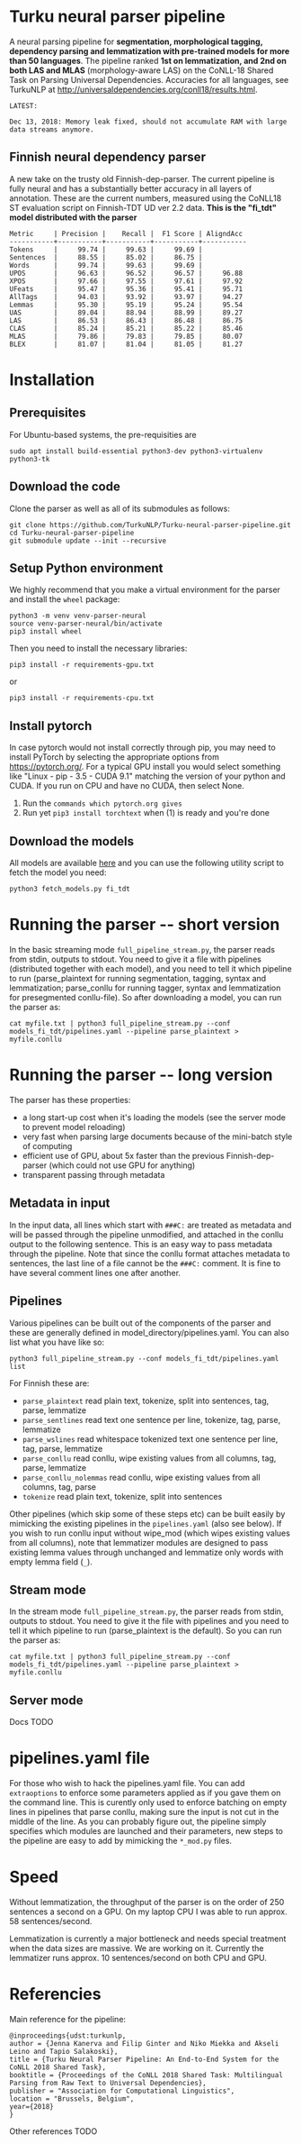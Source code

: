 # Turku neural parser pipeline
A neural parsing pipeline for **segmentation, morphological tagging, dependency parsing and lemmatization with pre-trained models for more than 50 languages**. The pipeline ranked **1st on lemmatization, and 2nd on both LAS and MLAS** (morphology-aware LAS) on the CoNLL-18 Shared Task on Parsing Universal Dependencies. Accuracies for all languages, see TurkuNLP at http://universaldependencies.org/conll18/results.html.

```
LATEST:

Dec 13, 2018: Memory leak fixed, should not accumulate RAM with large data streams anymore.
```

## Finnish neural dependency parser

A new take on the trusty old Finnish-dep-parser. The current pipeline is fully neural and has a substantially better accuracy in all layers of annotation. These are the current numbers, measured using the CoNLL18 ST evaluation script on Finnish-TDT UD ver 2.2 data. **This is the "fi_tdt" model distributed with the parser**

```
Metric     | Precision |    Recall |  F1 Score | AligndAcc
-----------+-----------+-----------+-----------+-----------
Tokens     |     99.74 |     99.63 |     99.69 |
Sentences  |     88.55 |     85.02 |     86.75 |
Words      |     99.74 |     99.63 |     99.69 |
UPOS       |     96.63 |     96.52 |     96.57 |     96.88
XPOS       |     97.66 |     97.55 |     97.61 |     97.92
UFeats     |     95.47 |     95.36 |     95.41 |     95.71
AllTags    |     94.03 |     93.92 |     93.97 |     94.27
Lemmas     |     95.30 |     95.19 |     95.24 |     95.54
UAS        |     89.04 |     88.94 |     88.99 |     89.27
LAS        |     86.53 |     86.43 |     86.48 |     86.75
CLAS       |     85.24 |     85.21 |     85.22 |     85.46
MLAS       |     79.86 |     79.83 |     79.85 |     80.07
BLEX       |     81.07 |     81.04 |     81.05 |     81.27
``` 

# Installation

## Prerequisites

For Ubuntu-based systems, the pre-requisities are

    sudo apt install build-essential python3-dev python3-virtualenv python3-tk

## Download the code

Clone the parser as well as all of its submodules as follows:

    git clone https://github.com/TurkuNLP/Turku-neural-parser-pipeline.git
    cd Turku-neural-parser-pipeline
    git submodule update --init --recursive

## Setup Python environment

We highly recommend that you make a virtual environment for the parser and install the `wheel` package:

    python3 -m venv venv-parser-neural
    source venv-parser-neural/bin/activate
    pip3 install wheel

Then you need to install the necessary libraries:

    pip3 install -r requirements-gpu.txt

or
   
    pip3 install -r requirements-cpu.txt

## Install pytorch

In case pytorch would not install correctly through pip, you may need to install PyTorch by selecting the appropriate options from https://pytorch.org/. For a typical
GPU install you would select something like "Linux - pip - 3.5 - CUDA 9.1" matching the version of your python and CUDA.
If you run on CPU and have no CUDA, then select None.

1. Run the `commands which pytorch.org gives`
2. Run yet `pip3 install torchtext` when (1) is ready and you're done

## Download the models

All models are available [here](http://bionlp-www.utu.fi/dep-parser-models) and you can use the following utility script to fetch the model you need:

    python3 fetch_models.py fi_tdt

# Running the parser -- short version

In the basic streaming mode `full_pipeline_stream.py`, the parser reads from stdin, outputs to stdout. You need to give it a file with pipelines (distributed together with each model), and you need to tell it which pipeline to run (parse_plaintext for running segmentation, tagging, syntax and lemmatization; parse_conllu for running tagger, syntax and lemmatization for presegmented conllu-file). So after downloading a model, you can run the parser as:

    cat myfile.txt | python3 full_pipeline_stream.py --conf models_fi_tdt/pipelines.yaml --pipeline parse_plaintext > myfile.conllu


# Running the parser -- long version

The parser has these properties:

* a long start-up cost when it's loading the models (see the server mode to prevent model reloading)
* very fast when parsing large documents because of the mini-batch style of computing
* efficient use of GPU, about 5x faster than the previous Finnish-dep-parser (which could not use GPU for anything)
* transparent passing through metadata

## Metadata in input

In the input data, all lines which start with `###C:` are treated as metadata and will be passed through the pipeline unmodified, and attached in the conllu output to the following sentence. This is an easy way to pass metadata through the pipeline. Note that since the conllu format attaches metadata to sentences, the last line of a file cannot be the `###C:` comment. It is fine to have several comment lines one after another.

## Pipelines

Various pipelines can be built out of the components of the parser and these are generally defined in model_directory/pipelines.yaml. You can also list what you have like so:

    python3 full_pipeline_stream.py --conf models_fi_tdt/pipelines.yaml list

For Finnish these are:

* `parse_plaintext` read plain text, tokenize, split into sentences, tag, parse, lemmatize
* `parse_sentlines` read text one sentence per line, tokenize, tag, parse, lemmatize
* `parse_wslines` read whitespace tokenized text one sentence per line, tag, parse, lemmatize
* `parse_conllu` read conllu, wipe existing values from all columns, tag, parse, lemmatize
* `parse_conllu_nolemmas` read conllu, wipe existing values from all columns, tag, parse
* `tokenize` read plain text, tokenize, split into sentences

Other pipelines (which skip some of these steps etc) can be built easily by mimicking the existing pipelines in the `pipelines.yaml` (also see below). If you wish to run conllu input without wipe_mod (which wipes existing values from all columns), note that lemmatizer modules are designed to pass existing lemma values through unchanged and lemmatize only words with empty lemma field (`_`).

## Stream mode

In the stream mode `full_pipeline_stream.py`, the parser reads from stdin, outputs to stdout. You need to give it the file with pipelines and you need to tell it which pipeline to run (parse_plaintext is the default). So you can run the parser as:

    cat myfile.txt | python3 full_pipeline_stream.py --conf models_fi_tdt/pipelines.yaml --pipeline parse_plaintext > myfile.conllu

## Server mode

Docs TODO

# pipelines.yaml file

For those who wish to hack the pipelines.yaml file. You can add `extraoptions` to enforce some parameters applied as if you gave them on the command line. This is curently only used to enforce batching on empty lines in pipelines that parse conllu, making sure the input is not cut in the middle of the line. As you can probably figure out, the pipeline simply specifies which modules are launched and their parameters, new steps to the pipeline are easy to add by mimicking the `*_mod.py` files.

# Speed

Without lemmatization, the throughput of the parser is on the order of 250 sentences a second on a GPU. On my laptop CPU I was able to run approx. 58 sentences/second.

Lemmatization is currently a major bottleneck and needs special treatment when the data sizes are massive. We are working on it. Currently the lemmatizer runs approx. 10 sentences/second on both CPU and GPU.

# Referencies

Main reference for the pipeline:
```
@inproceedings{udst:turkunlp,
author = {Jenna Kanerva and Filip Ginter and Niko Miekka and Akseli Leino and Tapio Salakoski},
title = {Turku Neural Parser Pipeline: An End-to-End System for the CoNLL 2018 Shared Task},
booktitle = {Proceedings of the CoNLL 2018 Shared Task: Multilingual Parsing from Raw Text to Universal Dependencies},
publisher = "Association for Computational Linguistics",
location = "Brussels, Belgium",
year={2018}
}
```

Other references TODO
